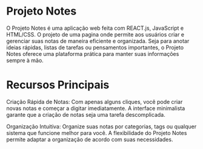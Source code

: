 # Projeto Notes

O Projeto Notes é uma aplicação web feita com REACT.js, JavaScript e HTML/CSS. O projeto de uma pagina onde permite aos usuários criar e gerenciar suas notas de maneira eficiente e organizada. Seja para anotar ideias rápidas, listas de tarefas ou pensamentos importantes, o Projeto Notes oferece uma plataforma prática para manter suas informações sempre à mão.

# Recursos Principais

Criação Rápida de Notas: Com apenas alguns cliques, você pode criar novas notas e começar a digitar imediatamente. A interface minimalista garante que a criação de notas seja uma tarefa descomplicada.

Organização Intuitiva: Organize suas notas por categorias, tags ou qualquer sistema que funcione melhor para você. A flexibilidade do Projeto Notes permite adaptar a organização de acordo com suas necessidades.

